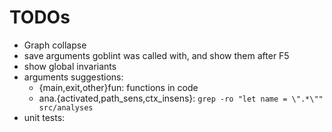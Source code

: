 # TODOs
- Graph collapse
- save arguments goblint was called with, and show them after F5
- show global invariants
- arguments suggestions:
  - {main,exit,other}fun: functions in code
  - ana.{activated,path_sens,ctx_insens}: `grep -ro "let name = \".*\"" src/analyses`
- unit tests:
